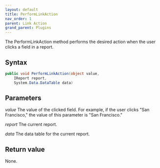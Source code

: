 ```yaml
---
layout: default
title: PerformLinkAction
nav_order: 1
parent: Link Action
grand_parent: Plugins
---
```


The PerformLinkAction method performs the desired action when the user clicks a field in a report.

## Syntax
```csharp
public void PerformLinkAction(object value,
    IReport report,
    System.Data.DataTable data)
```

## Parameters
*value*
The value of the clicked field. For example, if the user clicks "San Francisco," the value of this parameter is "San Francisco."

*report*
The current report.

*data*
The data table for the current report.

## Return value
None.
